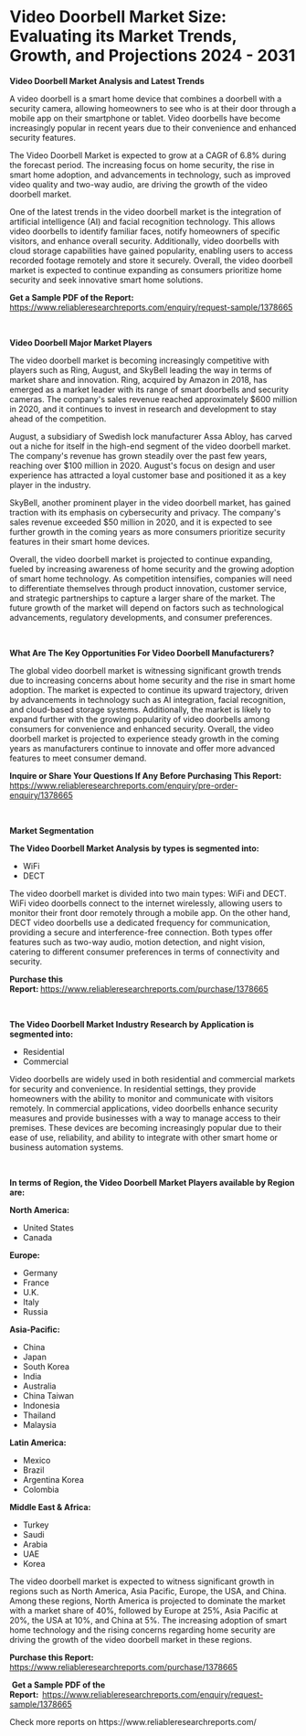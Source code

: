 <p><h1>Video Doorbell Market Size: Evaluating its Market Trends, Growth, and Projections 2024 - 2031</h1></p><p><strong>Video Doorbell Market Analysis and Latest Trends</strong></p>
<p><p>A video doorbell is a smart home device that combines a doorbell with a security camera, allowing homeowners to see who is at their door through a mobile app on their smartphone or tablet. Video doorbells have become increasingly popular in recent years due to their convenience and enhanced security features. </p><p>The Video Doorbell Market is expected to grow at a CAGR of 6.8% during the forecast period. The increasing focus on home security, the rise in smart home adoption, and advancements in technology, such as improved video quality and two-way audio, are driving the growth of the video doorbell market. </p><p>One of the latest trends in the video doorbell market is the integration of artificial intelligence (AI) and facial recognition technology. This allows video doorbells to identify familiar faces, notify homeowners of specific visitors, and enhance overall security. Additionally, video doorbells with cloud storage capabilities have gained popularity, enabling users to access recorded footage remotely and store it securely. Overall, the video doorbell market is expected to continue expanding as consumers prioritize home security and seek innovative smart home solutions.</p></p>
<p><strong>Get a Sample PDF of the Report:&nbsp;</strong> <a href="https://www.reliableresearchreports.com/enquiry/request-sample/1378665">https://www.reliableresearchreports.com/enquiry/request-sample/1378665</a></p>
<p>&nbsp;</p>
<p><strong>Video Doorbell Major Market Players</strong></p>
<p><p>The video doorbell market is becoming increasingly competitive with players such as Ring, August, and SkyBell leading the way in terms of market share and innovation. Ring, acquired by Amazon in 2018, has emerged as a market leader with its range of smart doorbells and security cameras. The company's sales revenue reached approximately $600 million in 2020, and it continues to invest in research and development to stay ahead of the competition.</p><p>August, a subsidiary of Swedish lock manufacturer Assa Abloy, has carved out a niche for itself in the high-end segment of the video doorbell market. The company's revenue has grown steadily over the past few years, reaching over $100 million in 2020. August's focus on design and user experience has attracted a loyal customer base and positioned it as a key player in the industry.</p><p>SkyBell, another prominent player in the video doorbell market, has gained traction with its emphasis on cybersecurity and privacy. The company's sales revenue exceeded $50 million in 2020, and it is expected to see further growth in the coming years as more consumers prioritize security features in their smart home devices.</p><p>Overall, the video doorbell market is projected to continue expanding, fueled by increasing awareness of home security and the growing adoption of smart home technology. As competition intensifies, companies will need to differentiate themselves through product innovation, customer service, and strategic partnerships to capture a larger share of the market. The future growth of the market will depend on factors such as technological advancements, regulatory developments, and consumer preferences.</p></p>
<p>&nbsp;</p>
<p><strong>What Are The Key Opportunities For Video Doorbell Manufacturers?</strong></p>
<p><p>The global video doorbell market is witnessing significant growth trends due to increasing concerns about home security and the rise in smart home adoption. The market is expected to continue its upward trajectory, driven by advancements in technology such as AI integration, facial recognition, and cloud-based storage systems. Additionally, the market is likely to expand further with the growing popularity of video doorbells among consumers for convenience and enhanced security. Overall, the video doorbell market is projected to experience steady growth in the coming years as manufacturers continue to innovate and offer more advanced features to meet consumer demand.</p></p>
<p><strong>Inquire or Share Your Questions If Any Before Purchasing This Report:</strong> <a href="https://www.reliableresearchreports.com/enquiry/pre-order-enquiry/1378665">https://www.reliableresearchreports.com/enquiry/pre-order-enquiry/1378665</a></p>
<p>&nbsp;</p>
<p><strong>Market Segmentation</strong></p>
<p><strong>The Video Doorbell Market Analysis by types is segmented into:</strong></p>
<p><ul><li>WiFi</li><li>DECT</li></ul></p>
<p><p>The video doorbell market is divided into two main types: WiFi and DECT. WiFi video doorbells connect to the internet wirelessly, allowing users to monitor their front door remotely through a mobile app. On the other hand, DECT video doorbells use a dedicated frequency for communication, providing a secure and interference-free connection. Both types offer features such as two-way audio, motion detection, and night vision, catering to different consumer preferences in terms of connectivity and security.</p></p>
<p><strong>Purchase this Report:&nbsp;</strong><a href="https://www.reliableresearchreports.com/purchase/1378665">https://www.reliableresearchreports.com/purchase/1378665</a></p>
<p>&nbsp;</p>
<p><strong>The Video Doorbell Market Industry Research by Application is segmented into:</strong></p>
<p><ul><li>Residential</li><li>Commercial</li></ul></p>
<p><p>Video doorbells are widely used in both residential and commercial markets for security and convenience. In residential settings, they provide homeowners with the ability to monitor and communicate with visitors remotely. In commercial applications, video doorbells enhance security measures and provide businesses with a way to manage access to their premises. These devices are becoming increasingly popular due to their ease of use, reliability, and ability to integrate with other smart home or business automation systems.</p></p>
<p>&nbsp;</p>
<p><strong>In terms of Region, the Video Doorbell Market Players available by Region are:</strong></p>
<p>
    <p> <strong> North America: </strong>
        <ul>
            <li>United States</li>
            <li>Canada</li>
        </ul>
        </p> 
    <p> <strong> Europe: </strong>
        <ul>
            <li>Germany</li>
            <li>France</li>
            <li>U.K.</li>
            <li>Italy</li>
            <li>Russia</li>
        </ul>
        </p> 
    <p> <strong> Asia-Pacific: </strong>
        <ul>
            <li>China</li>
            <li>Japan</li>
            <li>South Korea</li>
            <li>India</li>
            <li>Australia</li>
            <li>China Taiwan</li>
            <li>Indonesia</li>
            <li>Thailand</li>
            <li>Malaysia</li>
        </ul>
        </p> 
    <p> <strong> Latin America: </strong>
        <ul>
            <li>Mexico</li>
            <li>Brazil</li>
            <li>Argentina Korea</li>
            <li>Colombia</li>
        </ul>
        </p> 
    <p> <strong> Middle East & Africa: </strong>
        <ul>
            <li>Turkey</li>
            <li>Saudi</li>
            <li>Arabia</li>
            <li>UAE</li>
            <li>Korea</li>
        </ul>
    </p>
    </p>
<p><p>The video doorbell market is expected to witness significant growth in regions such as North America, Asia Pacific, Europe, the USA, and China. Among these regions, North America is projected to dominate the market with a market share of 40%, followed by Europe at 25%, Asia Pacific at 20%, the USA at 10%, and China at 5%. The increasing adoption of smart home technology and the rising concerns regarding home security are driving the growth of the video doorbell market in these regions.</p></p>
<p><strong>Purchase this Report: </strong><a href="https://www.reliableresearchreports.com/purchase/1378665">https://www.reliableresearchreports.com/purchase/1378665</a></p>
<p>&nbsp;<strong>Get a Sample PDF of the Report:&nbsp;&nbsp;</strong><a href="https://www.reliableresearchreports.com/enquiry/request-sample/1378665">https://www.reliableresearchreports.com/enquiry/request-sample/1378665</a></p>
<p><strong></strong></p>
<p>Check more reports on https://www.reliableresearchreports.com/</p>